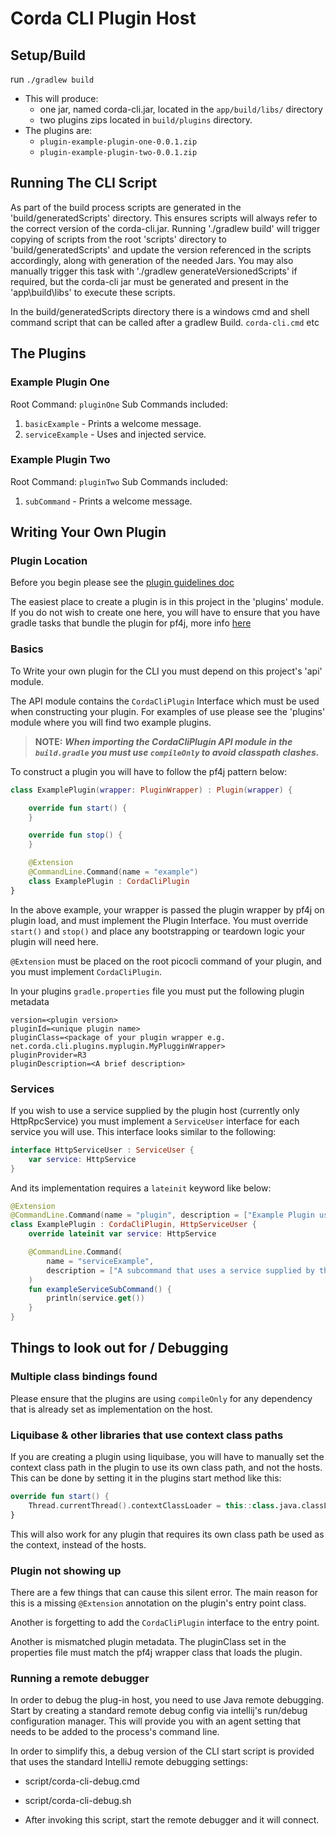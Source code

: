 # Corda CLI Plugin Host

## Setup/Build

run `./gradlew build`

* This will produce:
  * one jar, named corda-cli.jar, located in the `app/build/libs/` directory
  * two plugins zips located in `build/plugins` directory.
* The plugins are:
  * `plugin-example-plugin-one-0.0.1.zip`
  * `plugin-example-plugin-two-0.0.1.zip`

## Running The CLI Script

As part of the build process scripts are generated in the 'build/generatedScripts' directory. This ensures scripts will always refer to the correct version of the corda-cli.jar. Running './gradlew build' will trigger copying of scripts from the root 'scripts' directory to 'build/generatedScripts' and update the version referenced in the scripts accordingly, along with generation of the needed Jars. You may also manually trigger this task with './gradlew generateVersionedScripts' if required, but the corda-cli jar must be generated and present in the 'app\build\libs' to execute these scripts.

In the build/generatedScripts directory there is a windows cmd and shell command script that can be called after a gradlew Build. `corda-cli.cmd` etc

## The Plugins

### Example Plugin One

Root Command: `pluginOne`
Sub Commands included:

1. `basicExample` - Prints a welcome message.
2. `serviceExample` - Uses and injected service.

### Example Plugin Two

Root Command: `pluginTwo`
Sub Commands included:

1. `subCommand` - Prints a welcome message.

## Writing Your Own Plugin

### Plugin Location

Before you begin please see the [plugin guidelines doc](PluginGuidelines.md)

The easiest place to create a plugin is in this project in the 'plugins' module. If you do not wish to create one here,
you will have to ensure that you have gradle tasks that bundle the plugin for pf4j, more
info [here](https://pf4j.org/doc/packaging.html)

### Basics

To Write your own plugin for the CLI you must depend on this project's 'api' module.

The API module contains the `CordaCliPlugin` Interface which must be used when constructing your plugin. For examples of
use please see the 'plugins' module where you will find two example plugins.

> **NOTE:** _**When importing the CordaCliPlugin API module in the `build.gradle` you must use `compileOnly` to avoid classpath clashes.**_

To construct a plugin you will have to follow the pf4j pattern below:

```kotlin
class ExamplePlugin(wrapper: PluginWrapper) : Plugin(wrapper) {

    override fun start() {
    }

    override fun stop() {
    }

    @Extension
    @CommandLine.Command(name = "example")
    class ExamplePlugin : CordaCliPlugin
}
```

In the above example, your wrapper is passed the plugin wrapper by pf4j on plugin load, and must implement the Plugin
Interface. You must override `start()` and `stop()` and place any bootstrapping or teardown logic your plugin will need
here.

`@Extension` must be placed on the root picocli command of your plugin, and you must implement `CordaCliPlugin`.

In your plugins `gradle.properties` file you must put the following plugin metadata

```properties
version=<plugin version>
pluginId=<unique plugin name>
pluginClass=<package of your plugin wrapper e.g. net.corda.cli.plugins.myplugin.MyPlugginWrapper>
pluginProvider=R3
pluginDescription=<A brief description>
```

### Services

If you wish to use a service supplied by the plugin host (currently only HttpRpcService) you must implement
a `ServiceUser` interface for each service you will use. This interface looks similar to the following:

```kotlin
interface HttpServiceUser : ServiceUser {
    var service: HttpService
}
```

And its implementation requires a `lateinit` keyword like below:

```kotlin
@Extension
@CommandLine.Command(name = "plugin", description = ["Example Plugin using services"])
class ExamplePlugin : CordaCliPlugin, HttpServiceUser {
    override lateinit var service: HttpService

    @CommandLine.Command(
        name = "serviceExample",
        description = ["A subcommand that uses a service supplied by the host."]
    )
    fun exampleServiceSubCommand() {
        println(service.get())
    }
}
```

## Things to look out for / Debugging

### Multiple class bindings found

Please ensure that the plugins are using `compileOnly` for any dependency that is already set as implementation on the
host.

### Liquibase & other libraries that use context class paths

If you are creating a plugin using liquibase, you will have to manually set the context class path in the plugin to use
its own class path, and not the hosts. This can be done by setting it in the plugins start method like this:

```kotlin
override fun start() {
    Thread.currentThread().contextClassLoader = this::class.java.classLoader
}
```

This will also work for any plugin that requires its own class path be used as the context, instead of the hosts.

### Plugin not showing up

There are a few things that can cause this silent error. The main reason for this is a missing `@Extension` annotation
on the plugin's entry point class.

Another is forgetting to add the `CordaCliPlugin` interface to the entry point.

Another is mismatched plugin metadata. The pluginClass set in the properties file must match the pf4j wrapper class that loads the plugin.

### Running a remote debugger

In order to debug the plug-in host, you need to use Java remote debugging. Start by creating a standard remote debug
config via intellij's run/debug configuration manager. This will provide you with an agent setting that needs to be
added to the process's command line. 

In order to simplify this, a debug version of the CLI start script is provided that
uses the standard IntelliJ remote debugging settings:

* script/corda-cli-debug.cmd
* script/corda-cli-debug.sh

* After invoking this script, start the remote debugger and it will connect. 